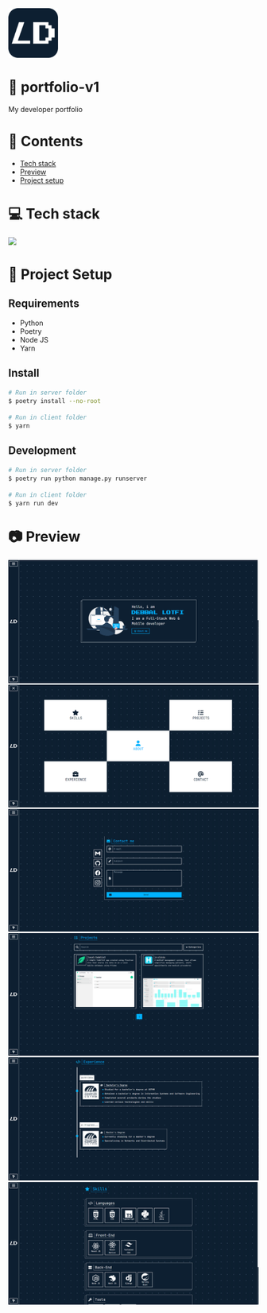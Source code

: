 <img height="100px" width="100px" src="https://github.com/devlotfi/portfolio-v1/blob/main/github-assets/logo.svg">

# 📜 portfolio-v1
My developer portfolio

# 📌 Contents
- [Tech stack](#-tech-stack)
- [Preview](#-preview)
- [Project setup](#-project-setup)

# 💻 Tech stack
<img src="https://skillicons.dev/icons?i=html,css,tailwind,typescript,react,python,django,postgres&perline=5" />

# 📂 Project Setup

## Requirements
- Python
- Poetry
- Node JS
- Yarn

## Install

```bash
# Run in server folder
$ poetry install --no-root

# Run in client folder
$ yarn
```

## Development

```bash
# Run in server folder
$ poetry run python manage.py runserver

# Run in client folder
$ yarn run dev
```

# 📷 Preview

<img src="https://github.com/devlotfi/portfolio-v1/blob/main/github-assets/preview-1.png">
<img src="https://github.com/devlotfi/portfolio-v1/blob/main/github-assets/preview-2.png">
<img src="https://github.com/devlotfi/portfolio-v1/blob/main/github-assets/preview-3.png">
<img src="https://github.com/devlotfi/portfolio-v1/blob/main/github-assets/preview-4.png">
<img src="https://github.com/devlotfi/portfolio-v1/blob/main/github-assets/preview-5.png">
<img src="https://github.com/devlotfi/portfolio-v1/blob/main/github-assets/preview-6.png">
